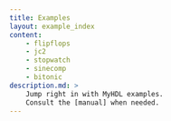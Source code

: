 ```yaml
---
title: Examples 
layout: example_index
content:
    - flipflops 
    - jc2
    - stopwatch
    - sinecomp
    - bitonic
description.md: >
    Jump right in with MyHDL examples.
    Consult the [manual] when needed.
---
```


